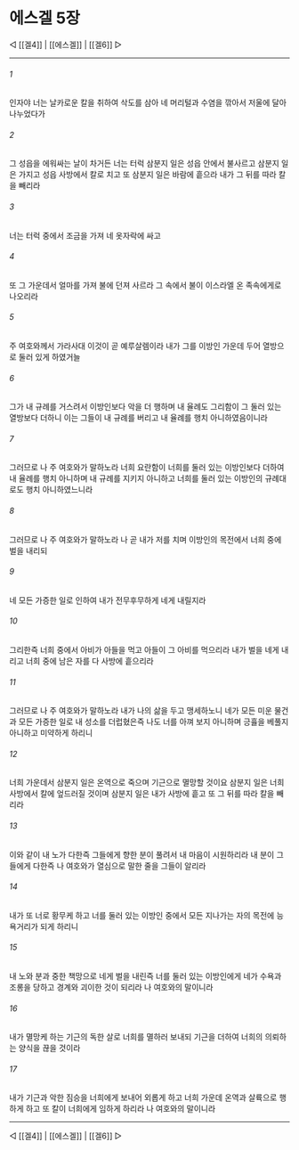 ﻿# 에스겔 5장

◁ [[겔4]] | [[에스겔]] | [[겔6]] ▷
***

###### 1
인자야 너는 날카로운 칼을 취하여 삭도를 삼아 네 머리털과 수염을 깎아서 저울에 달아 나누었다가

###### 2
그 성읍을 에워싸는 날이 차거든 너는 터럭 삼분지 일은 성읍 안에서 불사르고 삼분지 일은 가지고 성읍 사방에서 칼로 치고 또 삼분지 일은 바람에 흩으라 내가 그 뒤를 따라 칼을 빼리라

###### 3
너는 터럭 중에서 조금을 가져 네 옷자락에 싸고

###### 4
또 그 가운데서 얼마를 가져 불에 던져 사르라 그 속에서 불이 이스라엘 온 족속에게로 나오리라

###### 5
주 여호와께서 가라사대 이것이 곧 예루살렘이라 내가 그를 이방인 가운데 두어 열방으로 둘러 있게 하였거늘

###### 6
그가 내 규례를 거스려서 이방인보다 악을 더 행하며 내 율례도 그리함이 그 둘러 있는 열방보다 더하니 이는 그들이 내 규례를 버리고 내 율례를 행치 아니하였음이니라

###### 7
그러므로 나 주 여호와가 말하노라 너희 요란함이 너희를 둘러 있는 이방인보다 더하여 내 율례를 행치 아니하며 내 규례를 지키지 아니하고 너희를 둘러 있는 이방인의 규례대로도 행치 아니하였느니라

###### 8
그러므로 나 주 여호와가 말하노라 나 곧 내가 저를 치며 이방인의 목전에서 너희 중에 벌을 내리되

###### 9
네 모든 가증한 일로 인하여 내가 전무후무하게 네게 내릴지라

###### 10
그리한즉 너희 중에서 아비가 아들을 먹고 아들이 그 아비를 먹으리라 내가 벌을 네게 내리고 너희 중에 남은 자를 다 사방에 흩으리라

###### 11
그러므로 나 주 여호와가 말하노라 내가 나의 삶을 두고 맹세하노니 네가 모든 미운 물건과 모든 가증한 일로 내 성소를 더럽혔은즉 나도 너를 아껴 보지 아니하며 긍휼을 베풀지 아니하고 미약하게 하리니

###### 12
너희 가운데서 삼분지 일은 온역으로 죽으며 기근으로 멸망할 것이요 삼분지 일은 너희 사방에서 칼에 엎드러질 것이며 삼분지 일은 내가 사방에 흩고 또 그 뒤를 따라 칼을 빼리라

###### 13
이와 같이 내 노가 다한즉 그들에게 향한 분이 풀려서 내 마음이 시원하리라 내 분이 그들에게 다한즉 나 여호와가 열심으로 말한 줄을 그들이 알리라

###### 14
내가 또 너로 황무케 하고 너를 둘러 있는 이방인 중에서 모든 지나가는 자의 목전에 능욕거리가 되게 하리니

###### 15
내 노와 분과 중한 책망으로 네게 벌을 내린즉 너를 둘러 있는 이방인에게 네가 수욕과 조롱을 당하고 경계와 괴이한 것이 되리라 나 여호와의 말이니라

###### 16
내가 멸망케 하는 기근의 독한 살로 너희를 멸하러 보내되 기근을 더하여 너희의 의뢰하는 양식을 끊을 것이라

###### 17
내가 기근과 악한 짐승을 너희에게 보내어 외롭게 하고 너희 가운데 온역과 살륙으로 행하게 하고 또 칼이 너희에게 임하게 하리라 나 여호와의 말이니라

***
◁ [[겔4]] | [[에스겔]] | [[겔6]] ▷